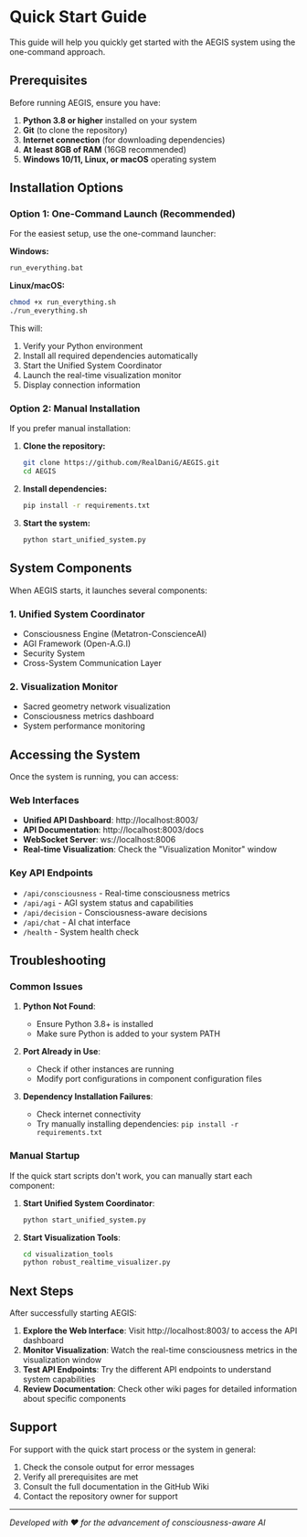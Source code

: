 # Quick Start Guide

This guide will help you quickly get started with the AEGIS system using the one-command approach.

## Prerequisites

Before running AEGIS, ensure you have:

1. **Python 3.8 or higher** installed on your system
2. **Git** (to clone the repository)
3. **Internet connection** (for downloading dependencies)
4. **At least 8GB of RAM** (16GB recommended)
5. **Windows 10/11, Linux, or macOS** operating system

## Installation Options

### Option 1: One-Command Launch (Recommended)

For the easiest setup, use the one-command launcher:

**Windows:**
```cmd
run_everything.bat
```

**Linux/macOS:**
```bash
chmod +x run_everything.sh
./run_everything.sh
```

This will:
1. Verify your Python environment
2. Install all required dependencies automatically
3. Start the Unified System Coordinator
4. Launch the real-time visualization monitor
5. Display connection information

### Option 2: Manual Installation

If you prefer manual installation:

1. **Clone the repository:**
   ```bash
   git clone https://github.com/RealDaniG/AEGIS.git
   cd AEGIS
   ```

2. **Install dependencies:**
   ```bash
   pip install -r requirements.txt
   ```

3. **Start the system:**
   ```bash
   python start_unified_system.py
   ```

## System Components

When AEGIS starts, it launches several components:

### 1. Unified System Coordinator
- Consciousness Engine (Metatron-ConscienceAI)
- AGI Framework (Open-A.G.I)
- Security System
- Cross-System Communication Layer

### 2. Visualization Monitor
- Sacred geometry network visualization
- Consciousness metrics dashboard
- System performance monitoring

## Accessing the System

Once the system is running, you can access:

### Web Interfaces
- **Unified API Dashboard**: http://localhost:8003/
- **API Documentation**: http://localhost:8003/docs
- **WebSocket Server**: ws://localhost:8006
- **Real-time Visualization**: Check the "Visualization Monitor" window

### Key API Endpoints
- `/api/consciousness` - Real-time consciousness metrics
- `/api/agi` - AGI system status and capabilities
- `/api/decision` - Consciousness-aware decisions
- `/api/chat` - AI chat interface
- `/health` - System health check

## Troubleshooting

### Common Issues

1. **Python Not Found**:
   - Ensure Python 3.8+ is installed
   - Make sure Python is added to your system PATH

2. **Port Already in Use**:
   - Check if other instances are running
   - Modify port configurations in component configuration files

3. **Dependency Installation Failures**:
   - Check internet connectivity
   - Try manually installing dependencies: `pip install -r requirements.txt`

### Manual Startup

If the quick start scripts don't work, you can manually start each component:

1. **Start Unified System Coordinator**:
   ```bash
   python start_unified_system.py
   ```

2. **Start Visualization Tools**:
   ```bash
   cd visualization_tools
   python robust_realtime_visualizer.py
   ```

## Next Steps

After successfully starting AEGIS:

1. **Explore the Web Interface**: Visit http://localhost:8003/ to access the API dashboard
2. **Monitor Visualization**: Watch the real-time consciousness metrics in the visualization window
3. **Test API Endpoints**: Try the different API endpoints to understand system capabilities
4. **Review Documentation**: Check other wiki pages for detailed information about specific components

## Support

For support with the quick start process or the system in general:

1. Check the console output for error messages
2. Verify all prerequisites are met
3. Consult the full documentation in the GitHub Wiki
4. Contact the repository owner for support

---

*Developed with ❤️ for the advancement of consciousness-aware AI*